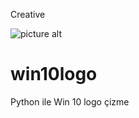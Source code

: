 Creative




![picture alt]( https://media.giphy.com/media/HoIrPgqTBiB2XvVEf7/giphy.gif "OWNER")

# win10logo


Python ile Win 10 logo çizme 

